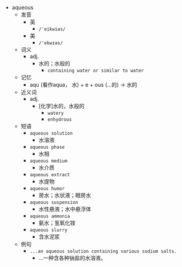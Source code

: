 - aqueous
  - 发音
    - 英
      - `/'eikwiəs/`
    - 美
      - `/'ekwɪəs/`
  - 词义
    - adj.
      - 水的；水般的
        - `containing water or similar to water`
  - 记忆
    - aqu (看作aqua， 水) + e + ous (…的) → 水的
  - 近义词
    - adj.
      - [化学]水的，水般的
        - `watery`
        - `enhydrous`
  - 短语
    - `aqueous solution`
      - 水溶液 
    - `aqueous phase`
      - 水相 
    - `aqueous medium`
      - 水介质 
    - `aqueous extract`
      - 水提物 
    - `aqueous humor`
      - 房水；水状液；眼房水 
    - `aqueous suspension`
      - 水性悬液；水中悬浮体 
    - `aqueous ammonia`
      - 氨水；氢氧化铵 
    - `aqueous slurry`
      - 含水泥浆 
  - 例句
    - `...an aqueous solution containing various sodium salts.`
      - ...一种含各种钠盐的水溶液。

